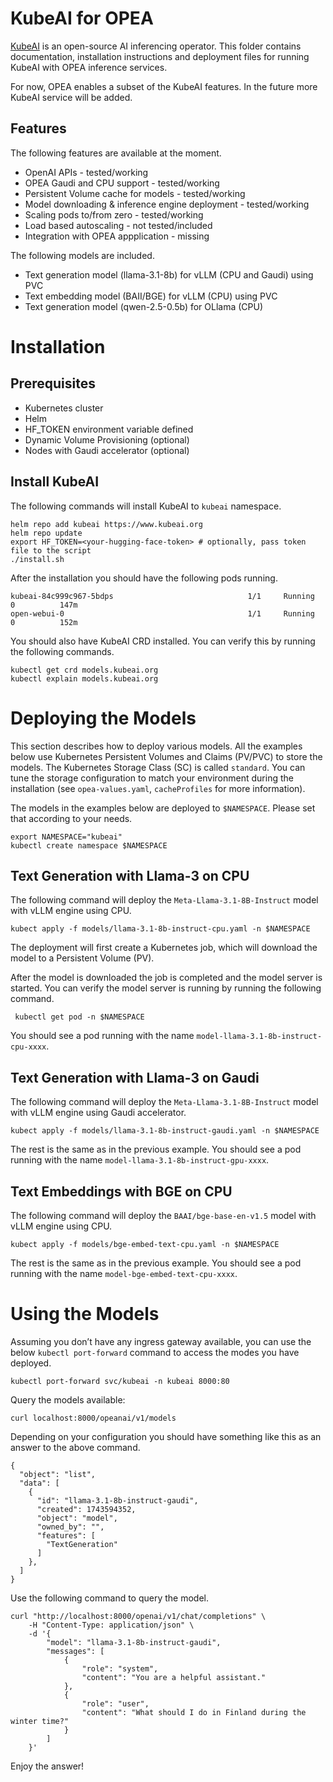 # KubeAI for OPEA

[KubeAI](https://www.kubeai.org) is an open-source AI inferencing operator. This folder contains documentation, installation instructions and deployment files for running KubeAI with OPEA inference services. 

For now, OPEA enables a subset of the KubeAI features. In the future more KubeAI service will be added.

## Features

The following features are available at the moment.

- OpenAI APIs - tested/working
- OPEA Gaudi and CPU support - tested/working
- Persistent Volume cache for models - tested/working
- Model downloading & inference engine deployment - tested/working
- Scaling pods to/from zero - tested/working
- Load based autoscaling - not tested/included
- Integration with OPEA appplication - missing  

The following models are included.

- Text generation model (llama-3.1-8b) for vLLM (CPU and Gaudi) using PVC  
- Text embedding model (BAII/BGE) for vLLM (CPU) using PVC  
- Text generation model (qwen-2.5-0.5b) for OLlama (CPU)

# Installation

## Prerequisites

- Kubernetes cluster  
- Helm  
- HF_TOKEN environment variable defined
- Dynamic Volume Provisioning (optional)  
- Nodes with Gaudi accelerator (optional)

## Install KubeAI

The following commands will install KubeAI to `kubeai` namespace.

```
helm repo add kubeai https://www.kubeai.org
helm repo update
export HF_TOKEN=<your-hugging-face-token> # optionally, pass token file to the script
./install.sh
```

After the installation you should have the following pods running.

```
kubeai-84c999c967-5bdps                              1/1     Running   0          147m
open-webui-0                                         1/1     Running   0          152m
```

You should also have KubeAI CRD installed. You can verify this by running the following commands.

```
kubectl get crd models.kubeai.org
kubectl explain models.kubeai.org
```

# Deploying the Models

This section describes how to deploy various models. All the examples below use Kubernetes Persistent Volumes and Claims (PV/PVC) to store the models. The Kubernetes Storage Class (SC) is called `standard`. You can tune the storage configuration to match your environment during the installation (see `opea-values.yaml`, `cacheProfiles` for more information).

The models in the examples below are deployed to `$NAMESPACE`. Please set that according to your needs.

```
export NAMESPACE="kubeai"
kubectl create namespace $NAMESPACE
```

## Text Generation with Llama-3 on CPU

The following command will deploy the `Meta-Llama-3.1-8B-Instruct` model with vLLM engine using CPU.

```
kubect apply -f models/llama-3.1-8b-instruct-cpu.yaml -n $NAMESPACE
```

The deployment will first create a Kubernetes job, which will download the model to a Persistent Volume (PV). 

After the model is downloaded the job is completed and the model server is started. You can verify the model server is running by running the following command.

```
 kubectl get pod -n $NAMESPACE
```

You should see a pod running with the name `model-llama-3.1-8b-instruct-cpu-xxxx`. 

## Text Generation with Llama-3 on Gaudi

The following command will deploy the `Meta-Llama-3.1-8B-Instruct` model with vLLM engine using Gaudi accelerator.

```
kubect apply -f models/llama-3.1-8b-instruct-gaudi.yaml -n $NAMESPACE
```

The rest is the same as in the previous example. You should see a pod running with the name `model-llama-3.1-8b-instruct-gpu-xxxx`.

## Text Embeddings with BGE on CPU

The following command will deploy the `BAAI/bge-base-en-v1.5` model with vLLM engine using CPU.

```
kubect apply -f models/bge-embed-text-cpu.yaml -n $NAMESPACE
```

The rest is the same as in the previous example. You should see a pod running with the name `model-bge-embed-text-cpu-xxxx`.

# Using the Models

Assuming you don’t have any ingress gateway available, you can use the below `kubectl port-forward` command to access the modes you have deployed.

```
kubectl port-forward svc/kubeai -n kubeai 8000:80
```

   
Query the models available:

```
curl localhost:8000/opeanai/v1/models
```

Depending on your configuration you should have something like this as an answer to the above command.

```
{
  "object": "list",
  "data": [
    {
      "id": "llama-3.1-8b-instruct-gaudi",
      "created": 1743594352,
      "object": "model",
      "owned_by": "",
      "features": [
        "TextGeneration"
      ]
    },
  ]
}
```

Use the following command to query the model.

```
curl "http://localhost:8000/openai/v1/chat/completions" \
    -H "Content-Type: application/json" \
    -d '{
        "model": "llama-3.1-8b-instruct-gaudi",
        "messages": [
            {
                "role": "system",
                "content": "You are a helpful assistant."
            },
            {
                "role": "user",
                "content": "What should I do in Finland during the winter time?"
            }
        ]
    }'

```

Enjoy the answer!
